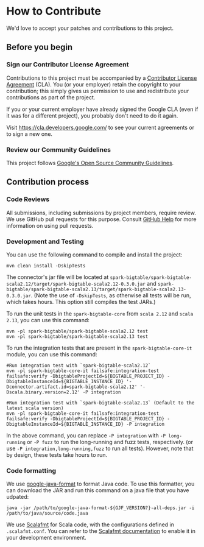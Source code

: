 # How to Contribute

We'd love to accept your patches and contributions to this project.

## Before you begin

### Sign our Contributor License Agreement

Contributions to this project must be accompanied by a
[Contributor License Agreement](https://cla.developers.google.com/about) (CLA).
You (or your employer) retain the copyright to your contribution; this simply
gives us permission to use and redistribute your contributions as part of the
project.

If you or your current employer have already signed the Google CLA (even if it
was for a different project), you probably don't need to do it again.

Visit <https://cla.developers.google.com/> to see your current agreements or to
sign a new one.

### Review our Community Guidelines

This project follows
[Google's Open Source Community Guidelines](https://opensource.google/conduct/).

## Contribution process

### Code Reviews

All submissions, including submissions by project members, require review. We
use GitHub pull requests for this purpose. Consult
[GitHub Help](https://help.github.com/articles/about-pull-requests/) for more
information on using pull requests.

### Development and Testing

You can use the following command to compile and install the project:
```shell
mvn clean install -DskipTests
```
The connector's jar file will be located at
`spark-bigtable/spark-bigtable-scala2.12/target/spark-bigtable-scala2.12-0.3.0.jar` <!-- ${NEXT_VERSION_FLAG} -->
and `spark-bigtable/spark-bigtable-scala2.13/target/spark-bigtable-scala2.13-0.3.0.jar`. <!-- ${NEXT_VERSION_FLAG} -->
(Note the use of `-DskipTests`, as otherwise all tests will be run,
which takes hours. This option still compiles the test JARs.)

To run the unit tests in the `spark-bigtable-core` from `scala 2.12` and `scala 2.13`, you can use this command:
```shell
mvn -pl spark-bigtable/spark-bigtable-scala2.12 test
mvn -pl spark-bigtable/spark-bigtable-scala2.13 test
```

To run the integration tests that are present in the `spark-bigtable-core-it` module, you can use this command:

```shell
#Run integration test with `spark-bigtable-scala2.12`
mvn -pl spark-bigtable-core-it failsafe:integration-test failsafe:verify -DbigtableProjectId=${BIGTABLE_PROJECT_ID} -DbigtableInstanceId=${BIGTABLE_INSTANCE_ID} '-Dconnector.artifact.id=spark-bigtable-scala2.12' '-Dscala.binary.version=2.12' -P integration

#Run integration test with `spark-bigtable-scala2.13` (Default to the latest scala version)
mvn -pl spark-bigtable-core-it failsafe:integration-test failsafe:verify -DbigtableProjectId=${BIGTABLE_PROJECT_ID} -DbigtableInstanceId=${BIGTABLE_INSTANCE_ID} -P integration
```

In the above command, you can replace `-P integration` with `-P long-running`
or `-P fuzz` to run the long-running and fuzz tests, respectively.
(or use `-P integration,long-running,fuzz` to run all
tests). However, note that by design, these tests take hours to run.

### Code formatting
We use [google-java-format](https://github.com/google/google-java-format) to
format Java code. To use this formatter, you can download the JAR and run this
command on a java file that you have udpated:
```shell
java -jar /path/to/google-java-format-${GJF_VERSION?}-all-deps.jar -i /path/to/java/source/code.java
```

We use [Scalafmt](https://scalameta.org/scalafmt/) for Scala code, with the
configurations defined in `.scalafmt.conf`. You can refer to the
[Scalafmt documentation](https://scalameta.org/scalafmt/docs/installation.html)
to enable it in your development environment.
